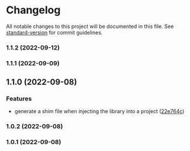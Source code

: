 # Changelog

All notable changes to this project will be documented in this file. See [standard-version](https://github.com/conventional-changelog/standard-version) for commit guidelines.

### 1.1.2 (2022-09-12)

### 1.1.1 (2022-09-09)

## 1.1.0 (2022-09-08)


### Features

* generate a shim file when injecting the library into a project ([22e764c](https://github.com/Neunerlei/dbg-global/commit/22e764c817a15ce5ad333fe65cfb90fad9d0650a))

### 1.0.2 (2022-09-08)

### 1.0.1 (2022-09-08)

